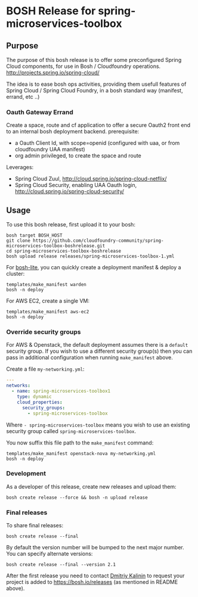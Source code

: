 # BOSH Release for spring-microservices-toolbox




## Purpose

The purpose of this bosh release is to offer some preconfigured Spring Cloud components, for use in Bosh / Cloudfoundry operations.
http://projects.spring.io/spring-cloud/

The idea is to ease bosh ops activities, providing them usefull features of Spring Cloud / Spring Cloud Foundry, in a bosh standard way (manifest, errand, etc ..)


### Oauth Gateway Errand

Create a space, route and cf application to offer a secure Oauth2 front end to an internal bosh deployment backend.
prerequisite:
* a Oauth Client Id, with scope=openid (configured with uaa, or from cloudfoundry UAA manifest)
* org admin privileged, to create the space and route

Leverages:
* Spring Cloud Zuul, http://cloud.spring.io/spring-cloud-netflix/
* Spring Cloud Security, enabling UAA Oauth login, http://cloud.spring.io/spring-cloud-security/





## Usage

To use this bosh release, first upload it to your bosh:

```
bosh target BOSH_HOST
git clone https://github.com/cloudfoundry-community/spring-microservices-toolbox-boshrelease.git
cd spring-microservices-toolbox-boshrelease
bosh upload release releases/spring-microservices-toolbox-1.yml
```

For [bosh-lite](https://github.com/cloudfoundry/bosh-lite), you can quickly create a deployment manifest & deploy a cluster:

```
templates/make_manifest warden
bosh -n deploy
```

For AWS EC2, create a single VM:

```
templates/make_manifest aws-ec2
bosh -n deploy
```

### Override security groups

For AWS & Openstack, the default deployment assumes there is a `default` security group. If you wish to use a different security group(s) then you can pass in additional configuration when running `make_manifest` above.

Create a file `my-networking.yml`:

``` yaml
---
networks:
  - name: spring-microservices-toolbox1
    type: dynamic
    cloud_properties:
      security_groups:
        - spring-microservices-toolbox
```

Where `- spring-microservices-toolbox` means you wish to use an existing security group called `spring-microservices-toolbox`.

You now suffix this file path to the `make_manifest` command:

```
templates/make_manifest openstack-nova my-networking.yml
bosh -n deploy
```

### Development

As a developer of this release, create new releases and upload them:

```
bosh create release --force && bosh -n upload release
```

### Final releases

To share final releases:

```
bosh create release --final
```

By default the version number will be bumped to the next major number. You can specify alternate versions:


```
bosh create release --final --version 2.1
```

After the first release you need to contact [Dmitriy Kalinin](mailto://dkalinin@pivotal.io) to request your project is added to https://bosh.io/releases (as mentioned in README above).
